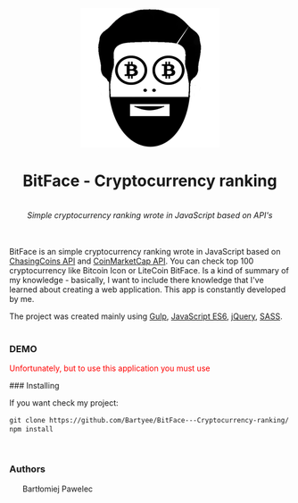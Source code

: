 <div align="center">
  <img src='https://github.com/Bartyee/BitFace---Cryptocurrency-ranking/blob/master/app/images/bitcoinLogoBig.png'/>
  <h1>BitFace - Cryptocurrency ranking</h1>
  <br>
  <i>Simple cryptocurrency ranking wrote in JavaScript based on API's</i>
</div>
<br>
<br>
<p><bold>BitFace</bold> is an simple cryptocurrency ranking wrote in JavaScript based on <a href="https://chasing-coins.com/">ChasingCoins API</a> and <a href="https://coinmarketcap.com/">CoinMarketCap API</a>. You can check top <bold>100</bold> cryptocurrency like <bold>Bitcoin</bold> <bold>Icon</bold> or <bold>LiteCoin</bold> <bold>BitFace.</bold> Is a kind of summary of my knowledge - basically, I want to include there knowledge that I've learned about creating a web application. This app is constantly developed by me.</p>
<p>The project was created mainly using <a href="https://gulpjs.com/">Gulp</a>, <a href="https://developer.mozilla.org/pl/docs/Web/JavaScript">JavaScript ES6</a>, <a href="https://jquery.com/">jQuery</a>, <a href="https://sass-lang.com/">SASS</a>.
<br>
<br>
  
### DEMO
<p style="color: red">Unfortunately, but to use this application you must use</p>
### Installing

If you want check my project:
```
git clone https://github.com/Bartyee/BitFace---Cryptocurrency-ranking/
npm install 
```

<br>

### Authors
<ul>
  <bold>Bartłomiej Pawelec</bold>
</ul>
